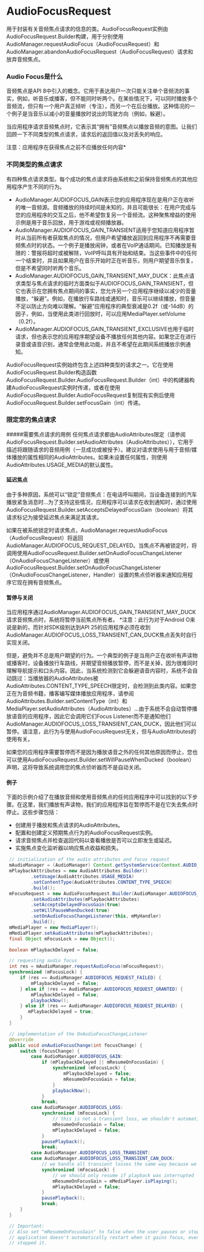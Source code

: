 # AudioFocusRequest
用于封装有关音频焦点请求的信息的类。AudioFocusRequest实例由AudioFocusRequest.Builder构建，用于分别使用AudioManager.requestAudioFocus（AudioFocusRequest）和AudioManager.abandonAudioFocusRequest（AudioFocusRequest）请求和放弃音频焦点。

### Audio Focus是什么
音频焦点是API 8中引入的概念。它用于表达用户一次只能关注单个音频流的事实，例如，听音乐或播客，但不能同时听两个。在某些情况下，可以同时播放多个音频流，但只有一个用户真正倾听（专注），而另一个在后台播放。这种情况的一个例子是当音乐以减小的音量播放时说出的驾驶方向（例如，躲避）。

当应用程序请求音频焦点时，它表示其“拥有”音频焦点以播放音频的意图。让我们回顾一下不同类型的焦点请求，请求后的返回值以及对丢失的响应。


注意：应用程序在获得焦点之前不应播放任何内容*

### 不同类型的焦点请求
有四种焦点请求类型。每个成功的焦点请求将由系统和之前保持音频焦点的其他应用程序产生不同的行为。

- AudioManager.AUDIOFOCUS_GAIN表示您的应用程序现在是用户正在收听的唯一音频源。音频播放的持续时间是未知的，并且可能很长：在用户完成与您的应用程序的交互之后，他不希望恢复另一个音频流。这种聚焦增益的使用示例是用于音乐回放，用于游戏或视频播放器。
- AudioManager.AUDIOFOCUS_GAIN_TRANSIENT适用于您知道应用程序暂时从当前所有者获取焦点的情况，但用户希望播放返回到应用程序不再需要音频焦点时的状态。一个例子是播放闹钟，或者在VoIP通话期间。已知播放是有限的：警报将超时或被解除，VoIP呼叫具有开始和结束。当这些事件中的任何一个结束时，并且如果用户在音乐开始时正在听音乐，则用户期望音乐恢复，但是不希望同时听两个音乐。
- AudioManager.AUDIOFOCUS_GAIN_TRANSIENT_MAY_DUCK：此焦点请求类型与焦点请求的临时方面类似于AUDIOFOCUS_GAIN_TRANSIENT，但它也表示在您拥有焦点期间的事实，您允许另一个应用程序继续以减少的音量播放，“躲避”。例如，在播放行车路线或通知时，音乐可以继续播放，但音量不足以防止方向难以理解。“躲避”应用程序的典型衰减是0.2f（或-14dB）的因子，例如，当使用此类进行回放时，可以应用MediaPlayer.setVolume（0.2f）。
- AudioManager.AUDIOFOCUS_GAIN_TRANSIENT_EXCLUSIVE也用于临时请求，但也表示您的应用程序期望设备不播放任何其他内容。如果您正在进行录音或语音识别，通常会使用此功能，并且不希望在此期间系统播放示例通知。

AudioFocusRequest实例始终包含上述四种类型的请求之一。它在使用AudioFocusRequest.Builder构造函数AudioFocusRequest.Builder.AudioFocusRequest.Builder（int）中的构建器构建AudioFocusRequest实例时传递，或者在使用AudioFocusRequest.Builder.AudioFocusRequest复制现有实例后使用AudioFocusRequest.Builder.setFocusGain（int）传递。

### 限定您的焦点请求
#####需要焦点请求的用例
任何焦点请求都由AudioAttributes限定（请参阅AudioFocusRequest.Builder.setAudioAttributes（AudioAttributes）），它用于描述将跟随请求的音频用例（一旦成功或被授予）。建议对请求使用与用于音频/媒体播放的属性相同的AudioAttributes。如果未设置任何属性，则使用AudioAttributes.USAGE_MEDIA的默认属性。

#### 延迟焦点
由于多种原因，系统可以“锁定”音频焦点：在电话呼叫期间，当设备连接到的汽车播放紧急消息时...为了支持这些情况，应用程序可以请求在收到通知时，通过使用AudioFocusRequest.Builder.setAcceptsDelayedFocusGain（boolean）将其请求标记为接受延迟焦点来满足其请求。

如果在被系统锁定时请求焦点，AudioManager.requestAudioFocus（AudioFocusRequest）将返回AudioManager.AUDIOFOCUS_REQUEST_DELAYED。当焦点不再被锁定时，将调用使用AudioFocusRequest.Builder.setOnAudioFocusChangeListener（OnAudioFocusChangeListener）或使用AudioFocusRequest.Builder.setOnAudioFocusChangeListener（OnAudioFocusChangeListener，Handler）设置的焦点侦听器来通知应用程序它现在拥有音频焦点。

#### 暂停与关闭
当应用程序通过AudioManager.AUDIOFOCUS_GAIN_TRANSIENT_MAY_DUCK请求音频焦点时，系统将暂停当前焦点所有者。
*注意：此行为对于Android O来说是新的，而针对SDK级别达到API 25的应用程序必须在收到AudioManager.AUDIOFOCUS_LOSS_TRANSIENT_CAN_DUCK焦点丢失时自行实现关闭。

但是，避免并不总是用户期望的行为。一个典型的例子是当用户正在收听有声读物或播客时，设备播放行车路线，并期望音频播放暂停，而不是关掉，因为很难同时理解导航提示和口头内容。因此，当系统检测到它会躲避语音内容时，系统不会自动跳过：当播放器的AudioAttributes被AudioAttributes.CONTENT_TYPE_SPEECH限定时，会检测到此类内容。如果您正在为音频书籍，播客编写媒体播放应用程序，请参阅AudioAttributes.Builder.setContentType（int）和MediaPlayer.setAudioAttributes（AudioAttributes）...由于系统不会自动暂停播放语音的应用程序，因此它会调用它们Focus Listener而不是通知他们AudioManager.AUDIOFOCUS_LOSS_TRANSIENT_CAN_DUCK，因此他们可以暂停。请注意，此行为与使用AudioFocusRequest无关，但与AudioAttributes的使用有关。

如果您的应用程序需要暂停而不是因为播放语音之外的任何其他原因而停止，您也可以使用AudioFocusRequest.Builder.setWillPauseWhenDucked（boolean）声明，这将导致系统调用您的焦点侦听器而不是自动关闭。

#### 例子
下面的示例介绍了在播放音频和使用音频焦点的任何应用程序中可以找到的以下步骤。在这里，我们播放有声读物，我们的应用程序旨在暂停而不是在它失去焦点时停止。这些步骤包括：

- 创建用于播放和焦点请求的AudioAttributes。
- 配置和创建定义预期焦点行为的AudioFocusRequest实例。
- 请求音频焦点并检查返回代码以查看播放是否可以立即发生或延迟。
- 实施焦点变化监听器以响应焦点收益和损失。

```java
 // initialization of the audio attributes and focus request
 mAudioManager = (AudioManager) Context.getSystemService(Context.AUDIO_SERVICE);
 mPlaybackAttributes = new AudioAttributes.Builder()
         .setUsage(AudioAttributes.USAGE_MEDIA)
         .setContentType(AudioAttributes.CONTENT_TYPE_SPEECH)
         .build();
 mFocusRequest = new AudioFocusRequest.Builder(AudioManager.AUDIOFOCUS_GAIN)
         .setAudioAttributes(mPlaybackAttributes)
         .setAcceptsDelayedFocusGain(true)
         .setWillPauseWhenDucked(true)
         .setOnAudioFocusChangeListener(this, mMyHandler)
         .build();
 mMediaPlayer = new MediaPlayer();
 mMediaPlayer.setAudioAttributes(mPlaybackAttributes);
 final Object mFocusLock = new Object();

 boolean mPlaybackDelayed = false;

 // requesting audio focus
 int res = mAudioManager.requestAudioFocus(mFocusRequest);
 synchronized (mFocusLock) {
     if (res == AudioManager.AUDIOFOCUS_REQUEST_FAILED) {
         mPlaybackDelayed = false;
     } else if (res == AudioManager.AUDIOFOCUS_REQUEST_GRANTED) {
         mPlaybackDelayed = false;
         playbackNow();
     } else if (res == AudioManager.AUDIOFOCUS_REQUEST_DELAYED) {
        mPlaybackDelayed = true;
     }
 }

 // implementation of the OnAudioFocusChangeListener
 @Override
 public void onAudioFocusChange(int focusChange) {
     switch (focusChange) {
         case AudioManager.AUDIOFOCUS_GAIN:
             if (mPlaybackDelayed || mResumeOnFocusGain) {
                 synchronized (mFocusLock) {
                     mPlaybackDelayed = false;
                     mResumeOnFocusGain = false;
                 }
                 playbackNow();
             }
             break;
         case AudioManager.AUDIOFOCUS_LOSS:
             synchronized (mFocusLock) {
                 // this is not a transient loss, we shouldn't automatically resume for now
                 mResumeOnFocusGain = false;
                 mPlaybackDelayed = false;
             }
             pausePlayback();
             break;
         case AudioManager.AUDIOFOCUS_LOSS_TRANSIENT:
         case AudioManager.AUDIOFOCUS_LOSS_TRANSIENT_CAN_DUCK:
             // we handle all transient losses the same way because we never duck audio books
             synchronized (mFocusLock) {
                 // we should only resume if playback was interrupted
                 mResumeOnFocusGain = mMediaPlayer.isPlaying();
                 mPlaybackDelayed = false;
             }
             pausePlayback();
             break;
     }
 }

 // Important:
 // Also set "mResumeOnFocusGain" to false when the user pauses or stops playback: this way your
 // application doesn't automatically restart when it gains focus, even though the user had
 // stopped it.
 
```
